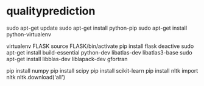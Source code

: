 # qualityprediction

sudo apt-get update
sudo apt-get install python-pip
sudo apt-get install python-virtualenv

virtualenv FLASK
source FLASK/bin/activate
pip install flask
deactive
sudo apt-get install build-essential python-dev libatlas-dev libatlas3-base
sudo apt-get install libblas-dev liblapack-dev gfortran

pip install numpy
pip install scipy
pip install scikit-learn
pip install nltk
import nltk
nltk.download('all')

